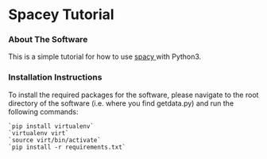 # Spacey Tutorial

### About The Software 

This is a simple tutorial for how to use <a href="https://spacy.io/"> spacy </a> with Python3.


### Installation Instructions
To install the required packages for the software, 
please navigate to the root directory of the software 
(i.e. where you find getdata.py) and run the following commands:

	`pip install virtualenv`
	`virtualenv virt`
	`source virt/bin/activate`
	`pip install -r requirements.txt`

